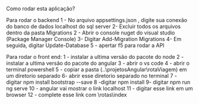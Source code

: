 Como rodar esta aplicação?

Para rodar o backend
1 - No arquivo appsettings.json , digite sua conexão do banco de dados localhost do sql server
2-  Excluir todos os arquivos dentro da pasta Migrations 
2 - Abrir o console nuget do visual studio (Package Manager Console)
3- Digitar Add-Migration Migrations
4- Em seguida, digitar Update-Database
5 -  apertar f5 para rodar a API

Para rodar o front end:
1 - instalar a ultima versão do pacote do node 
2 - instalar a ultima versão do pacote do angular 
3 - abrir o vs code
4 - abrir o terminal powershell 
5 - copiar a pasta (..\projetosAngular\rotaViagem) em um diretorio separado
6- abrir esse diretorio separado no terminal
7 - digitar npm install bootstrap --save
8 -digitar npm install
9- digitar npm run ng serve
10 - angular vai mostrar o link localhost 
11 - digitar esse link em um browser
12 - complete esse link com \rotas\index
